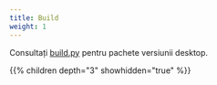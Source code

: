 ```yaml
---
title: Build
weight: 1
---
```


Consultați [build.py](https://github.com/rustdesk/rustdesk/blob/master/build.py) pentru pachete versiunii desktop.

{{% children depth="3" showhidden="true" %}}